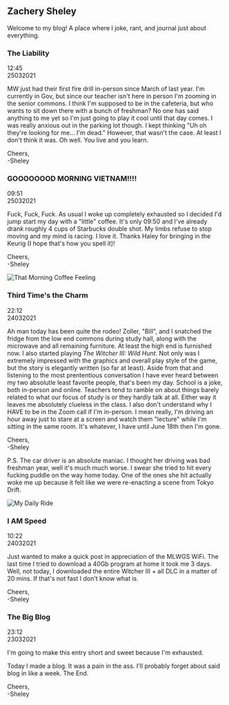 ## Zachery Sheley

Welcome to my blog! A place where I joke, rant, and journal just about everything.

### The Liability

12:45  
25032021

MW just had their first fire drill in-person since March of last year. I'm currently in Gov, but since our teacher isn't here in person I'm zooming in the senior commons. I think I'm supposed to be in the cafeteria, but who wants to sit down there with a bunch of freshman? No one has said anything to me yet so I'm just going to play it cool until that day comes. I was really anxious out in the parking lot though. I kept thinking "Uh oh they're looking for me... I'm dead." However, that wasn't the case. At least I don't think it was. Oh well. You live and you learn.

Cheers,  
-Sheley

### GOOOOOOOD MORNING VIETNAM!!!!

09:51  
25032021

Fuck, Fuck, Fuck. As usual I woke up completely exhausted so I decided I'd jump start my day with a "little" coffee. It's only 09:50 and I've already drank roughly 4 cups of Starbucks double shot. My limbs refuse to stop moving and my mind is racing. I love it. Thanks Haley for bringing in the Keurig (I hope that's how you spell it)!

Cheers,  
-Sheley

![That Morning Coffee Feeling](https://media.giphy.com/media/lpjnUZXCDyFLq/giphy.gif)

### Third Time's the Charm

22:12  
24032021

Ah man today has been quite the rodeo! Zoller, "Bill", and I snatched the fridge from the low end commons during study hall, along with the microwave and all remaining furniture.
At least the high end is furnished now. I also started playing *The Witcher III: Wild Hunt*. Not only was I extremely impressed with the graphics and overall play style of the game, but the story is elegantly written (so far at least). Aside from that and listening to the most prententious conversation I have ever heard between my two absolutle least favorite people, that's been my day. School is a joke, both in-person and online. Teachers tend to ramble on about things barely related to what our focus of study is or they hardly talk at all. Either way it leaves me absolutely clueless in the class. I also don't understand why I HAVE to be in the Zoom call if I'm in-person. I mean really, I'm driving an hour away just to stare at a screen and watch them "lecture" while I'm sitting in the same room. It's whatever, I have until June 18th then I'm gone.

Cheers,  
-Sheley

P.S. The car driver is an absolute maniac. I thought her driving was bad freshman year, well it's much much worse. I swear she tried to hit every fucking puddle on the way home today. One of the ones she hit actually woke me up because it felt like we were re-enacting a scene from Tokyo Drift.

![My Daily Ride](https://media.giphy.com/media/JUgVtMOrWtprW/giphy.gif)

### I AM Speed

10:22  
24032021

Just wanted to make a quick post in appreciation of the MLWGS WiFi. The last time I tried to download 
a 40Gb program at home it took me 3 days. Well, not today, I downloaded the entire Witcher III + all DLC in a matter of 20 mins. If that's not fast I don't know what is.

Cheers,  
-Sheley

### The Big Blog

23:12  
23032021

I'm going to make this entry short and sweet because I'm exhausted.

Today I made a blog. It was a pain in the ass. I'll probably forget about said blog in like a week.
The End.

Cheers,  
-Sheley
